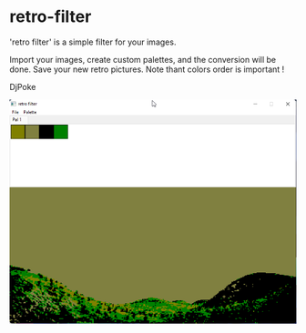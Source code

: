 # retro-filter
 'retro filter' is a simple filter for your images.
 
 Import your images, create custom palettes, and the conversion will be done. Save your new retro pictures.
 Note thant colors order is important !
 
 DjPoke
 
 ![Capture 1](captures/captures.png)
